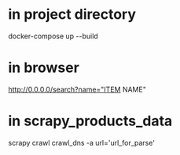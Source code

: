 
# in project directory
docker-compose up --build

# in browser
http://0.0.0.0/search?name="ITEM NAME"


# in scrapy_products_data
scrapy crawl crawl_dns -a url='url_for_parse'
